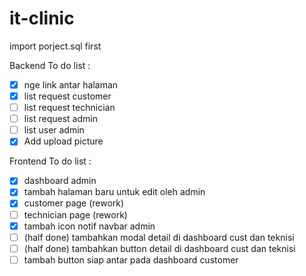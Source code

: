 # it-clinic

import porject.sql first

Backend To do list :

- [x] nge link antar halaman
- [x] list request customer
- [ ] list request technician
- [ ] list request admin
- [ ] list user admin
- [x] Add upload picture

Frontend To do list :

  - [x]  dashboard admin
  - [x]  tambah halaman baru untuk edit oleh admin
  - [x]  customer page (rework)
  - [ ]  technician page (rework)
  - [x]  tambah icon notif navbar admin
  - [ ]  (half done) tambahkan modal detail di dashboard cust dan teknisi
  - [ ]  (half done) tambahkan button detail di dashboard cust dan teknisi
  - [ ]  tambah button siap antar pada dashboard customer
